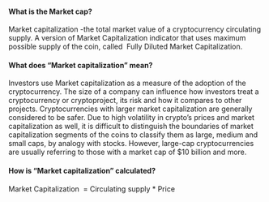 #### What is the Market cap?

Market capitalization -the total market value of a cryptocurrency circulating supply. A version of Market Capitalization indicator that uses maximum possible supply of the coin, called  Fully Diluted Market Capitalization.

#### What does “Market capitalization” mean?

Investors use Market capitalization as a measure of the adoption of the cryptocurrency. The size of a company can influence how investors treat a cryptocurrency or cryptoproject, its risk and how it compares to other projects. Cryptocurrencies with larger market capitalization are generally considered to be safer. Due to high volatility in crypto’s prices and market capitalization as well, it is difficult to distinguish the boundaries of market capitalization segments of the coins to classify them as large, medium and small caps, by analogy with stocks. However, large-cap cryptocurrencies are usually referring to those with a market cap of $10 billion and more.

#### How is “Market capitalization” calculated?

Market Capitalization  = Circulating supply \* Price